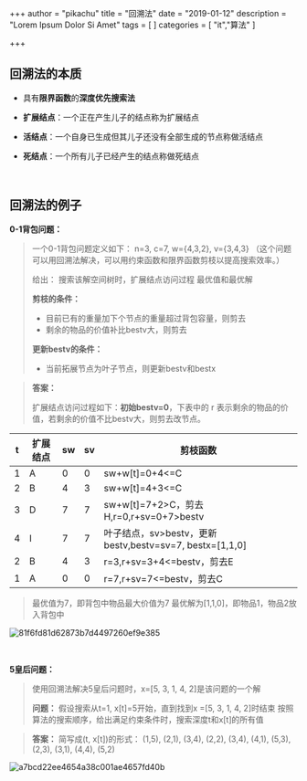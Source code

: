 +++
author = "pikachu"
title = "回溯法"
date = "2019-01-12"
description = "Lorem Ipsum Dolor Si Amet"
tags = [
]
categories = [
    "it","算法"
]

+++


## 回溯法的本质

- 具有**限界函数**的**深度优先搜索法**

- **扩展结点**：一个正在产生儿子的结点称为扩展结点

- **活结点**：一个自身已生成但其儿子还没有全部生成的节点称做活结点

- **死结点**：一个所有儿子已经产生的结点称做死结点

&nbsp;

## 回溯法的例子


**0-1背包问题：**

> 一个0-1背包问题定义如下：
> n=3, c=7, w={4,3,2}, v={3,4,3}
> （这个问题可以用回溯法解决，可以用约束函数和限界函数剪枝以提高搜索效率。）
>
> 给出：
> 搜索该解空间树时，扩展结点访问过程
> 最优值和最优解
>
> **剪枝的条件：**
> - 目前已有的重量加下个节点的重量超过背包容量，则剪去
> - 剩余的物品的价值补比bestv大，则剪去
>
> **更新bestv的条件：**
> - 当前拓展节点为叶子节点，则更新bestv和bestx

> **答案：**
>
> 扩展结点访问过程如下：**初始bestv=0**，下表中的 r 表示剩余的物品的价值，若剩余的价值不比bestv大，则剪去改节点。

t | 扩展结点 | sw | sv | 剪枝函数
-- | -- | -- | -- | --
1 | A | 0 | 0 | sw+w[t]=0+4<=C
2 | B | 4 | 3 | sw+w[t]=4+3<=C
3 | D | 7 | 7 | sw+w[t]=7+2>C，剪去H,r=0,r+sv=0+7>bestv
4 | I | 7 | 7 | 叶子结点，sv>bestv，更新bestv,bestv=sv=7, bestx=[1,1,0]
2 | B | 4 | 3 | r=3,r+sv=3+4<=bestv，剪去E
1 | A | 0 | 0 | r=7,r+sv=7<=bestv，剪去C

> 最优值为7，即背包中物品最大价值为7
> 最优解为[1,1,0]，即物品1，物品2放入背包中

![81f6fd81d62873b7d4497260ef9e385](https://user-images.githubusercontent.com/38284818/51073375-f5775280-16aa-11e9-962c-9b2b4eea1104.jpg)

&nbsp;

**5皇后问题：**

> 使用回溯法解决5皇后问题时，x=[5, 3, 1, 4, 2]是该问题的一个解
>
> **问题：**
> 假设搜索从t=1, x[t]=5开始，直到找到x =[5, 3, 1, 4, 2]时结束 
> 按照算法的搜索顺序，给出满足约束条件时，搜索深度t和x[t]的所有值

> **答案：**
> 简写成(t, x[t])的形式：
> (1,5), (2,1), (3,4), (2,2), (3,4), (4,1), (5,3), (2,3), (3,1), (4,4), (5,2)

![a7bcd22ee4654a38c001ae4657fd40b](https://user-images.githubusercontent.com/38284818/51073903-56eeef80-16b2-11e9-98ba-42b8d94aae6c.jpg)



